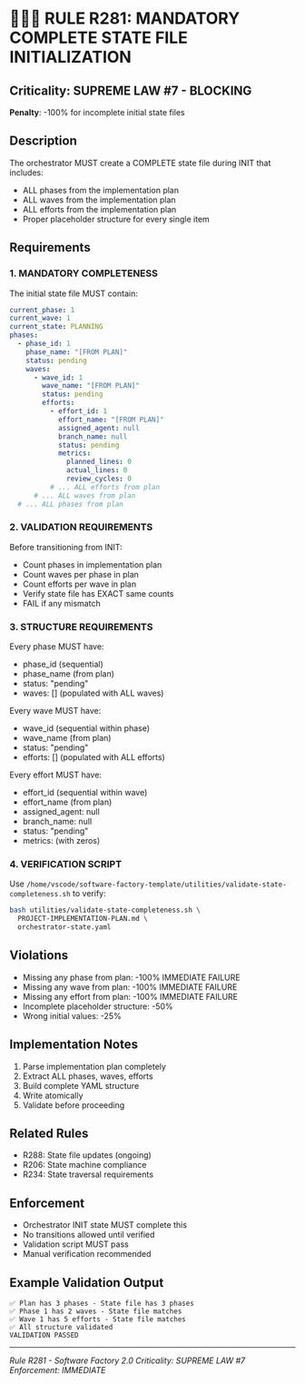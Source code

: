 # 🔴🔴🔴 RULE R281: MANDATORY COMPLETE STATE FILE INITIALIZATION

## Criticality: SUPREME LAW #7 - BLOCKING
**Penalty**: -100% for incomplete initial state files

## Description
The orchestrator MUST create a COMPLETE state file during INIT that includes:
- ALL phases from the implementation plan
- ALL waves from the implementation plan  
- ALL efforts from the implementation plan
- Proper placeholder structure for every single item

## Requirements

### 1. MANDATORY COMPLETENESS
The initial state file MUST contain:
```yaml
current_phase: 1
current_wave: 1
current_state: PLANNING
phases:
  - phase_id: 1
    phase_name: "[FROM PLAN]"
    status: pending
    waves:
      - wave_id: 1
        wave_name: "[FROM PLAN]"
        status: pending
        efforts:
          - effort_id: 1
            effort_name: "[FROM PLAN]"
            assigned_agent: null
            branch_name: null
            status: pending
            metrics:
              planned_lines: 0
              actual_lines: 0
              review_cycles: 0
          # ... ALL efforts from plan
      # ... ALL waves from plan
  # ... ALL phases from plan
```

### 2. VALIDATION REQUIREMENTS
Before transitioning from INIT:
- Count phases in implementation plan
- Count waves per phase in plan
- Count efforts per wave in plan
- Verify state file has EXACT same counts
- FAIL if any mismatch

### 3. STRUCTURE REQUIREMENTS
Every phase MUST have:
- phase_id (sequential)
- phase_name (from plan)
- status: "pending"
- waves: [] (populated with ALL waves)

Every wave MUST have:
- wave_id (sequential within phase)
- wave_name (from plan)
- status: "pending"
- efforts: [] (populated with ALL efforts)

Every effort MUST have:
- effort_id (sequential within wave)
- effort_name (from plan)
- assigned_agent: null
- branch_name: null
- status: "pending"
- metrics: (with zeros)

### 4. VERIFICATION SCRIPT
Use `/home/vscode/software-factory-template/utilities/validate-state-completeness.sh` to verify:
```bash
bash utilities/validate-state-completeness.sh \
  PROJECT-IMPLEMENTATION-PLAN.md \
  orchestrator-state.yaml
```

## Violations
- Missing any phase from plan: -100% IMMEDIATE FAILURE
- Missing any wave from plan: -100% IMMEDIATE FAILURE  
- Missing any effort from plan: -100% IMMEDIATE FAILURE
- Incomplete placeholder structure: -50%
- Wrong initial values: -25%

## Implementation Notes
1. Parse implementation plan completely
2. Extract ALL phases, waves, efforts
3. Build complete YAML structure
4. Write atomically
5. Validate before proceeding

## Related Rules
- R288: State file updates (ongoing)
- R206: State machine compliance
- R234: State traversal requirements

## Enforcement
- Orchestrator INIT state MUST complete this
- No transitions allowed until verified
- Validation script MUST pass
- Manual verification recommended

## Example Validation Output
```
✅ Plan has 3 phases - State file has 3 phases
✅ Phase 1 has 2 waves - State file matches
✅ Wave 1 has 5 efforts - State file matches
✅ All structure validated
VALIDATION PASSED
```

---
*Rule R281 - Software Factory 2.0*
*Criticality: SUPREME LAW #7*
*Enforcement: IMMEDIATE*